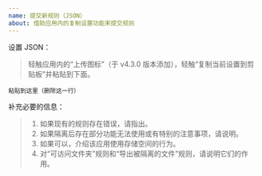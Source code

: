 ```yaml
---
name: 提交新规则（JSON）
about: 借助应用内的复制设置功能来提交规则
---
```


设置 JSON：

> 轻触应用内的“上传图标”（于 v4.3.0 版本添加），轻触“复制当前设置到剪贴板”并粘贴到下面。

```
粘贴到这里（删除这一行）
```

补充必要的信息：

> 1. 如果现有的规则存在错误，请指出。
> 2. 如果隔离后存在部分功能无法使用或有特别的注意事项，请说明。
> 3. 如果可以，介绍该应用使用存储空间的行为。
> 4. 对“可访问文件夹”规则和“导出被隔离的文件”规则，请说明它们的作用。
